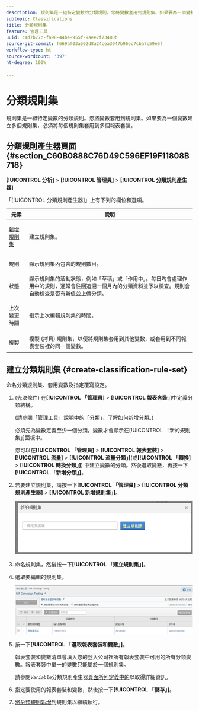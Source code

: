 ```yaml
---
description: 規則集是一組特定變數的分類規則。您將變數套用到規則集。如果要為一個變數建立多個規則集，必須將每個規則集套用到多個報表套裝。
subtopic: Classifications
title: 分類規則集
feature: 管理工具
uuid: c4d7b77c-fa98-44be-955f-9aee7f73480b
source-git-commit: f669af03a502d8a24cea3047b96ec7cba7c59e6f
workflow-type: ht
source-wordcount: '397'
ht-degree: 100%

---
```



# 分類規則集

規則集是一組特定變數的分類規則。您將變數套用到規則集。如果要為一個變數建立多個規則集，必須將每個規則集套用到多個報表套裝。

## 分類規則產生器頁面 {#section_C60B0888C76D49C596EF19F11808B718}

**[!UICONTROL 分析]** > **[!UICONTROL 管理員]** > **[!UICONTROL 分類規則產生器]**

「[!UICONTROL 分類規則產生器]」上有下列的欄位和選項。

<table id="table_A5D92409969747E39E041216A5AA32CD"> 
 <thead> 
  <tr> 
   <th colname="col1" class="entry"> 元素 </th> 
   <th colname="col2" class="entry"> 說明 </th> 
  </tr> 
 </thead>
 <tbody> 
  <tr> 
   <td colname="col1"> <p><a href="/help/components/classifications/crb/classification-rule-set.md"  > 新增規則集</a> </p> </td> 
   <td colname="col2"> <p>建立規則集。 </p> </td> 
  </tr> 
  <tr> 
   <td colname="col1"> <p>規則 </p> </td> 
   <td colname="col2"> 顯示規則集內包含的規則數目。 </td> 
  </tr> 
  <tr> 
   <td colname="col1"> <p>狀態 </p> </td> 
   <td colname="col2"> 顯示規則集的活動狀態，例如「草稿」或「作用中」。每日均會處理作用中的規則，通常會往回追溯一個月內的分類資料並予以檢查。規則會自動檢查是否有新值並上傳分類。 </td> 
  </tr> 
  <tr> 
   <td colname="col1"> <p>上次變更時間 </p> </td> 
   <td colname="col2"> 指示上次編輯規則集的時間。 </td> 
  </tr> 
  <tr> 
   <td colname="col1"> <p>複製 </p> </td> 
   <td colname="col2"> 複製 (拷貝) 規則集，以便將規則集套用到其他變數，或套用到不同報表套裝裡的同一個變數。 </td> 
  </tr> 
 </tbody> 
</table>

## 建立分類規則集 {#create-classification-rule-set}

命名分類規則集、套用變數及指定覆寫設定。

1. (先決條件) 在&#x200B;**[!UICONTROL 「管理員]** > **[!UICONTROL 報表套裝」]**&#x200B;中定義分類結構。

   (請參閱「管理工具」說明中的[「分類」](https://experienceleague.adobe.com/docs/analytics/components/classifications/c-classifications.html?lang=zh-Hant)，了解如何新增分類。)

   必須先為變數定義至少一個分類，變數才會顯示在[!UICONTROL 「新的規則集」]面板中。

   您可以在&#x200B;**[!UICONTROL 「管理員]** > **[!UICONTROL 報表套裝]** > **[!UICONTROL 流量]** > **[!UICONTROL 流量分類」]**(或&#x200B;**[!UICONTROL 「轉換]** > **[!UICONTROL 轉換分類」]**) 中建立變數的分類。然後選取變數，再按一下&#x200B;**[!UICONTROL 「新增分類」]**。

1. 若要建立規則集，請按一下&#x200B;**[!UICONTROL 「管理員]** > **[!UICONTROL 分類規則產生器]** > **[!UICONTROL 新增規則集」]**。

   ![](assets/new_rule_set.png)

1. 命名規則集，然後按一下&#x200B;**[!UICONTROL 「建立規則集」]**。
1. 選取要編輯的規則集。

   ![](assets/classification_rules_page.png)

1. 按一下&#x200B;**[!UICONTROL 「選取報表套裝和變數」]**。

   報表套裝和變數清單會填入您的登入公司裡所有報表套裝中可用的所有分類變數。報表套裝中單一的變數只能屬於一個規則集。

   請參閱&#x200B;*`Variable`*&#x200B;分類規則產生器[頁面所列定義中的](/help/components/classifications/crb/classification-rule-definitions.md)以取得詳細資訊。
1. 指定要使用的報表套裝和變數，然後按一下&#x200B;**[!UICONTROL 「儲存」]**。
1. [將分類規則新增](/help/components/classifications/crb/classification-rule-set.md)到規則集以繼續執行。
